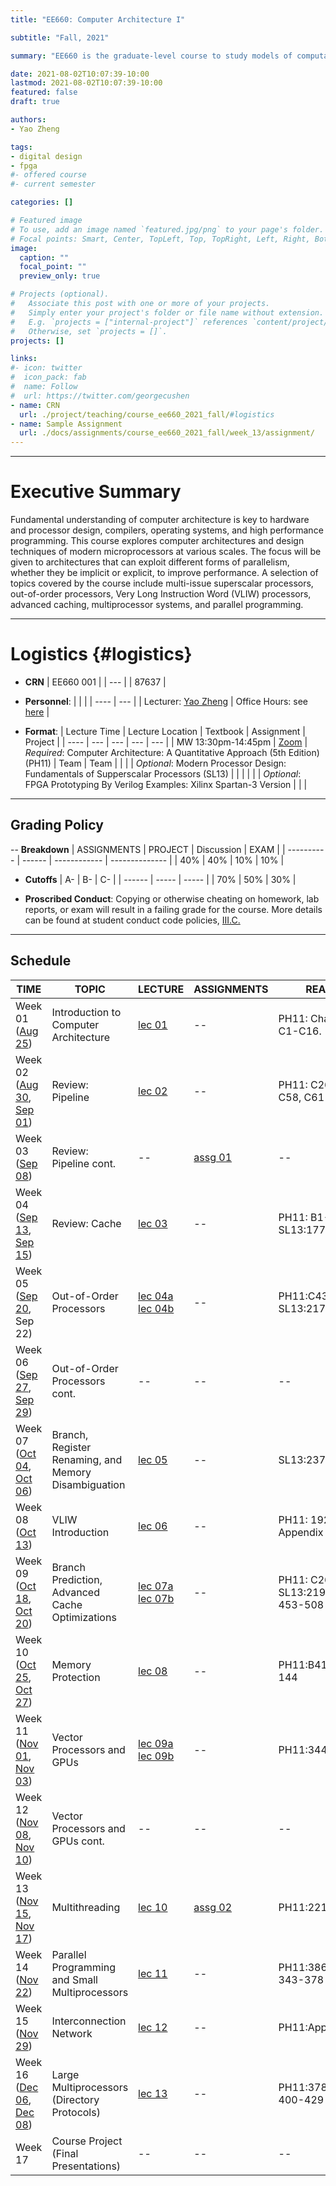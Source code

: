 ```yaml
---
title: "EE660: Computer Architecture I"

subtitle: "Fall, 2021"

summary: "EE660 is the graduate-level course to study models of computation, high-performance processors, pipelined machines, RISC processors, VLIW, superscalar and fine-grain parallel machines."

date: 2021-08-02T10:07:39-10:00
lastmod: 2021-08-02T10:07:39-10:00
featured: false
draft: true

authors:
- Yao Zheng

tags:
- digital design
- fpga
#- offered course
#- current semester

categories: []

# Featured image
# To use, add an image named `featured.jpg/png` to your page's folder.
# Focal points: Smart, Center, TopLeft, Top, TopRight, Left, Right, BottomLeft, Bottom, BottomRight.
image:
  caption: ""
  focal_point: ""
  preview_only: true

# Projects (optional).
#   Associate this post with one or more of your projects.
#   Simply enter your project's folder or file name without extension.
#   E.g. `projects = ["internal-project"]` references `content/project/deep-learning/index.md`.
#   Otherwise, set `projects = []`.
projects: []

links:
#- icon: twitter
#  icon_pack: fab
#  name: Follow
#  url: https://twitter.com/georgecushen
- name: CRN
  url: ./project/teaching/course_ee660_2021_fall/#logistics
- name: Sample Assignment
  url: ./docs/assignments/course_ee660_2021_fall/week_13/assignment/
---
```


***
# Executive Summary
Fundamental understanding of computer architecture is key to hardware and processor design, compilers, operating systems, and high performance programming. This course explores computer architectures and design techniques of modern microprocessors at various scales. The focus will be given to architectures that can exploit different forms of parallelism, whether they be implicit or explicit, to improve performance. A selection of topics covered by the course include multi-issue superscalar processors, out-of-order processors, Very Long Instruction Word (VLIW) processors, advanced caching, multiprocessor systems, and parallel programming.
***

# Logistics {#logistics}
- **CRN**
| EE660 001 |
| ---   |
| 87637 |

- **Personnel**:
|                                                    |                                             |
| ----                                               | ---                                         |
| Lecturer: [Yao Zheng](mailto:yao.zheng@hawaii.edu) | Office Hours: see [here](../../../#contact) |

- **Format**:
| Lecture Time      | Lecture Location                             | Textbook                                                                            | Assignment | Project |
| ----               | ---                                         | ---                                                                                 | ---        | ---     |
| MW 13:30pm-14:45pm | [Zoom](https://hawaii.zoom.us/j/5764842348) | *Required*: Computer Architecture: A Quantitative Approach (5th Edition) (PH11)     | Team       | Team    |
|                    |                                             | *Optional*: Modern Processor Design: Fundamentals of Supperscalar Processors (SL13) |            |         |
|                    |                                             | *Optional*: FPGA Prototyping By Verilog Examples: Xilinx Spartan-3 Version          |            |         |

***
## Grading Policy
-- **Breakdown**
| ASSIGNMENTS | PROJECT | Discussion   | EXAM           |
| ----------  | ------  | ------------ | -------------- |
| 40%         | 40%     | 10%          | 10%            |

- **Cutoffs**
| A-     | B-    | C-    |
| ------ | ----- | ----- |
| 70%    | 50%   | 30%   |

- **Proscribed Conduct**: Copying or otherwise cheating on homework, lab reports, or exam will result in a failing grade for the course. More details can be found at student conduct code policies, [III.C.](http://studentaffairs.manoa.hawaii.edu/policies/conduct_code/proscribed_conduct.php)

***
## Schedule

| TIME                                                                 | TOPIC                                                  | LECTURE                                         | ASSIGNMENTS            | READING                                | REPORT               | DUE              |
| ---------                                                            | ------------------------------------------------------ | ----------------------------------------------- | ---------------------- | -------------------------------------- | -------              | ----             |
| Week 01 ([Aug 25][recording 0825 url])                               | Introduction to Computer Architecture                  | [lec 01][lec 01 url]                            | --                     | PH11: Chapter 1, C1-C16.               |                      |                  |
| Week 02 ([Aug 30][recording 0830 url], [Sep 01][recording 0901 url]) | Review: Pipeline                                       | [lec 02][lec 02 url]                            | --                     | PH11: C26, C30-C58, C61-C81.           |                      |                  |
| Week 03 ([Sep 08][recording 0908 url])                               | Review: Pipeline cont.                                 | --                                              | [assg 01][assg 01 url] | --                                     | [rpt 01][rpt 01 url] | 11:59 PM, Oct 02 |
| Week 04 ([Sep 13][recording 0913 url], [Sep 15][recording 0915 url]) | Review: Cache                                          | [lec 03][lec 03 url]                            | --                     | PH11: B1-B40, SL13:177-209.            |                      |                  |
| Week 05 ([Sep 20][recording 0920 url], Sep 22)                       | Out-of-Order Processors                                | [lec 04a][lec 04a url] [lec 04b][lec 04b url]   | --                     | PH11:C43-C61, SL13:217-236.            |                      |                  |
| Week 06 ([Sep 27][recording 0927 url], [Sep 29][recording 0929 url]) | Out-of-Order Processors cont.                          | --                                              | --                     | --                                     |                      |                  |
| Week 07 ([Oct 04][recording 1004 url], [Oct 06][recording 1006 url]) | Branch, Register Renaming, and Memory Disambiguation   | [lec 05][lec 05 url]                            | --                     | SL13:237-273.                          |                      |                  |
| Week 08 ([Oct 13][recording 1013 url])                               | VLIW Introduction                                      | [lec 06][lec 06 url]                            | --                     | PH11: 192-196, Appendix H              |                      |                  |
| Week 09 ([Oct 18][recording 1018 url], [Oct 20][recording 1020 url]) | Branch Prediction, Advanced Cache Optimizations        | [lec 07a][lec 07a url] [lec 07b][lec 07b url]   | --                     | PH11: C26-C30, SL13:219-237, 453-508   |                      |                  |
| Week 10 ([Oct 25][recording 1025 url], [Oct 27][recording 1027 url]) | Memory Protection                                      | [lec 08][lec 08 url]                            | --                     | PH11:B41,B67,105-144                   |                      |                  |
| Week 11 ([Nov 01][recording 1101 url], [Nov 03][recording 1103 url]) | Vector Processors and GPUs                             | [lec 09a][lec 09a url] [lec 09b][lec 09b url]   | --                     | PH11:344-412                           |                      |
| Week 12 ([Nov 08][recording 1108 url], [Nov 10][recording 1110 url]) | Vector Processors and GPUs cont.                       | --                                              | --                     | --                                     |                      |                  |
| Week 13 ([Nov 15][recording 1115 url], [Nov 17][recording 1117 url]) | Multithreading                                         | [lec 10][lec 10 url]                            | [assg 02][assg 02 url] | PH11:221-259                           | [rpt 02][rpt 02 url] | 11:59 PM, Dec 12 |
| Week 14 ([Nov 22][recording 1122 url])                               | Parallel Programming and Small Multiprocessors         | [lec 11][lec 11 url]                            | --                     | PH11:386-400, 343-378                  |                      |                  |
| Week 15 ([Nov 29][recording 1129 url])                               | Interconnection Network                                | [lec 12][lec 12 url]                            | --                     | PH11:Appendix F                        |                      |                  |
| Week 16 ([Dec 06][recording 1206 url], [Dec 08][recording 1208 url]) | Large Multiprocessors (Directory Protocols)            | [lec 13][lec 13 url]                            | --                     | PH11:378-386, 400-429                  |                      |                  |
| Week 17                                                              | Course Project (Final Presentations)                   | --                                              | --                     | --                                     |                      |                  |

[recording urls]: # (recording urls)
[recording 0825 url]: https://youtu.be/mWXFyRLh4P8
[recording 0830 url]: https://youtu.be/cLpoRqQgGaY
[recording 0901 url]: https://youtu.be/j_hOQ5RBcsU
[recording 0908 url]: https://youtu.be/8mNwQa3njYw
[recording 0913 url]: https://youtu.be/w4GWwzGGGWM
[recording 0915 url]: https://youtu.be/Z275f6Caauk
[recording 0920 url]: https://youtu.be/5-FgFAIJKj8
[recording 0922 url]: # (missing)
[recording 0927 url]: https://youtu.be/4JOFuYp-E8c
[recording 0929 url]: https://youtu.be/3QQeBnixCZo
[recording 1004 url]: https://youtu.be/WZp3SDFsNfM
[recording 1006 url]: https://youtu.be/BNXz5V_is_Q
[recording 1013 url]: https://youtu.be/49-UyIntIzg
[recording 1018 url]: https://youtu.be/PCxAUM8KDVo
[recording 1020 url]: https://youtu.be/4wo40B9fMTk
[recording 1025 url]: https://youtu.be/5jzzMW79O9w
[recording 1027 url]: https://youtu.be/XQPVpt1sY7w
[recording 1101 url]: https://youtu.be/pzSzwKZus4c
[recording 1103 url]: https://youtu.be/NeJbg8l1-Ao
[recording 1108 url]: https://youtu.be/KqVF3eit3k0 
[recording 1110 url]: https://youtu.be/inGcE65WjsU
[recording 1115 url]: https://youtu.be/nRkJiopJ2IQ
[recording 1117 url]: https://youtu.be/g2x0ySFTOS8
[recording 1122 url]: https://youtu.be/Jqia6wvZEQ4
[recording 1129 url]: https://youtu.be/LBo4-z3WWq8
[recording 1206 url]: https://youtu.be/HxBA6r3MmPA
[recording 1208 url]: https://youtu.be/xWcZSZoGjlA

[lec urls]: # (lec urls)
[lec 01 url]: https://s3-us-west-2.amazonaws.com/gustybear-websites/course_ee660_2021_fall/slides/ee660_2021_fall_materials_week_01_slides.pdf
[lec 02 url]: https://s3-us-west-2.amazonaws.com/gustybear-websites/course_ee660_2021_fall/slides/ee660_2021_fall_materials_week_02_slides.pdf
[lec 03 url]: https://s3-us-west-2.amazonaws.com/gustybear-websites/course_ee660_2021_fall/slides/ee660_2021_fall_materials_week_03_slides.pdf
[lec 04a url]: https://s3-us-west-2.amazonaws.com/gustybear-websites/course_ee660_2021_fall/slides/ee660_2021_fall_materials_week_04_slides_a.pdf
[lec 04b url]: https://s3-us-west-2.amazonaws.com/gustybear-websites/course_ee660_2021_fall/slides/ee660_2021_fall_materials_week_04_slides_b.pdf
[lec 05 url]: https://s3-us-west-2.amazonaws.com/gustybear-websites/course_ee660_2021_fall/slides/ee660_2021_fall_materials_week_05_slides.pdf
[lec 06 url]: https://s3-us-west-2.amazonaws.com/gustybear-websites/course_ee660_2021_fall/slides/ee660_2021_fall_materials_week_06_slides.pdf
[lec 07a url]: https://s3-us-west-2.amazonaws.com/gustybear-websites/course_ee660_2021_fall/slides/ee660_2021_fall_materials_week_07_slides_a.pdf
[lec 07b url]: https://s3-us-west-2.amazonaws.com/gustybear-websites/course_ee660_2021_fall/slides/ee660_2021_fall_materials_week_07_slides_b.pdf
[lec 08 url]: https://s3-us-west-2.amazonaws.com/gustybear-websites/course_ee660_2021_fall/slides/ee660_2021_fall_materials_week_08_slides.pdf
[lec 09a url]: https://s3-us-west-2.amazonaws.com/gustybear-websites/course_ee660_2021_fall/slides/ee660_2021_fall_materials_week_09_slides_a.pdf
[lec 09b url]: https://s3-us-west-2.amazonaws.com/gustybear-websites/course_ee660_2021_fall/slides/ee660_2021_fall_materials_week_09_slides_b.pdf
[lec 10 url]: https://s3-us-west-2.amazonaws.com/gustybear-websites/course_ee660_2021_fall/slides/ee660_2021_fall_materials_week_11_slides.pdf
[lec 11 url]: https://s3-us-west-2.amazonaws.com/gustybear-websites/course_ee660_2021_fall/slides/ee660_2021_fall_materials_week_12_slides.pdf
[lec 12 url]: https://s3-us-west-2.amazonaws.com/gustybear-websites/course_ee660_2021_fall/slides/ee660_2021_fall_materials_week_13_slides.pdf
[lec 13 url]: https://s3-us-west-2.amazonaws.com/gustybear-websites/course_ee660_2021_fall/slides/ee660_2021_fall_materials_week_14_slides.pdf
[lec 14 url]: https://s3-us-west-2.amazonaws.com/gustybear-websites/course_ee660_2021_fall/slides/ee660_2021_fall_materials_week_15_slides_a.pdf
[lec 15 url]: https://s3-us-west-2.amazonaws.com/gustybear-websites/course_ee660_2021_fall/slides/ee660_2021_fall_materials_week_15_slides_b.pdf

[assg urls]: # (assg urls)
[assg 01 url]: ../../../docs/assignments/course_ee660_2021_fall/week_03/assignment/
[assg 02 url]: ../../../docs/assignments/course_ee660_2021_fall/week_13/assignment/

[rpt urls]: # (rpt urls)
[rpt 01 url]: ../../../docs/assignments/course_ee660_2021_fall/week_03/report/
[rpt 02 url]: ../../../docs/assignments/course_ee660_2021_fall/week_13/report/
